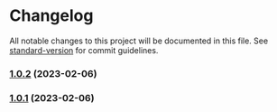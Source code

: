 # Changelog

All notable changes to this project will be documented in this file. See [standard-version](https://github.com/conventional-changelog/standard-version) for commit guidelines.

### [1.0.2](https://github.com/liou666/live-parser/compare/v1.2.5...v1.0.2) (2023-02-06)

### [1.0.1](https://github.com/liou666/live-parser/compare/v1.2.4...v1.0.1) (2023-02-06)
